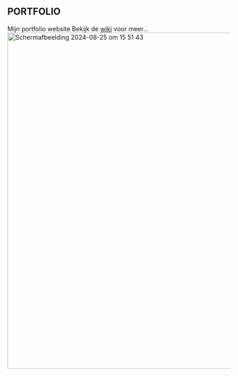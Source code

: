 ## PORTFOLIO
Mijn portfolio website
Bekijk de [wiki](https://github.com/EmonaSantiago/PORTFOLIO/wiki) voor meer...
<img width="758" alt="Schermafbeelding 2024-08-25 om 15 51 43" src="https://github.com/user-attachments/assets/c923a09e-e0b3-4ae2-83b5-dede8e03a906">


